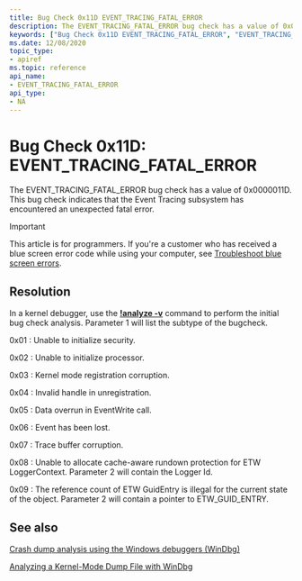 ```yaml
---
title: Bug Check 0x11D EVENT_TRACING_FATAL_ERROR
description: The EVENT_TRACING_FATAL_ERROR bug check has a value of 0x0000011D. This bug check indicates that the Event Tracing subsystem has encountered an unexpected fatal error.
keywords: ["Bug Check 0x11D EVENT_TRACING_FATAL_ERROR", "EVENT_TRACING_FATAL_ERROR"]
ms.date: 12/08/2020
topic_type:
- apiref
ms.topic: reference
api_name:
- EVENT_TRACING_FATAL_ERROR
api_type:
- NA
---
```


# Bug Check 0x11D: EVENT\_TRACING\_FATAL\_ERROR

The EVENT\_TRACING\_FATAL\_ERROR bug check has a value of 0x0000011D. This bug check indicates that the Event Tracing subsystem has encountered an unexpected fatal error.

> [!IMPORTANT]
> This article is for programmers. If you're a customer who has received a blue screen error code while using your computer, see [Troubleshoot blue screen errors](https://www.windows.com/stopcode).

## Resolution

In a kernel debugger, use the [**!analyze -v**](../debuggercmds/-analyze.md) command to perform the initial bug check analysis. Parameter 1 will list the subtype of the bugcheck.

0x01 : Unable to initialize security.

0x02 : Unable to initialize processor.

0x03 : Kernel mode registration corruption.

0x04 : Invalid handle in unregistration.

0x05 : Data overrun in EventWrite call.

0x06 : Event has been lost.

0x07 : Trace buffer corruption.

0x08 : Unable to allocate cache-aware rundown protection for ETW LoggerContext. Parameter 2 will contain the Logger Id.

0x09 : The reference count of ETW GuidEntry is illegal for the current state of the object. Parameter 2 will contain a pointer to ETW_GUID_ENTRY.


## See also

[Crash dump analysis using the Windows debuggers (WinDbg)](crash-dump-files.md)

[Analyzing a Kernel-Mode Dump File with WinDbg](analyzing-a-kernel-mode-dump-file-with-windbg.md)
